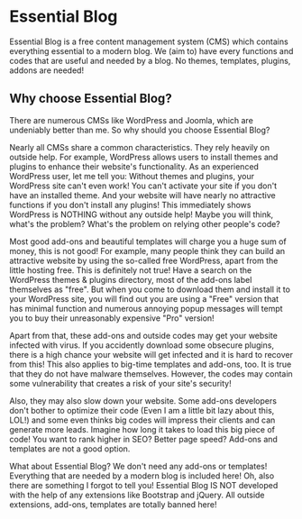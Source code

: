 # Essential Blog

Essential Blog is a free content management system (CMS) which contains everything essential to a modern blog. We (aim to) have every functions and codes that are useful and needed by a blog. No themes, templates, plugins, addons are needed!

## Why choose Essential Blog?

There are numerous CMSs like WordPress and Joomla, which are undeniably better than me. So why should you choose Essential Blog?


Nearly all CMSs share a common characteristics. They rely heavily on outside help. For example, WordPress allows users to install themes and plugins to enhance their website's functionality. As an experienced WordPress user, let me tell you: Without themes and plugins, your WordPress site can't even work! You can't activate your site if you don't have an installed theme. And your website will have nearly no attractive functions if you don't install any plugins! This immediately shows WordPress is NOTHING without any outside help! Maybe you will think, what's the problem? What's the problem on relying other people's code?

Most good add-ons and beautiful templates will charge you a huge sum of money, this is not good! For example, many people think they can build an attractive website by using the so-called free WordPress, apart from the little hosting free. This is definitely not true! Have a search on the WordPress themes & plugins directory, most of the add-ons label themselves as "free". But when you come to download them and install it to your WordPress site, you will find out you are using a "Free" version that has minimal function and numerous annoying popup messages will tempt you to buy their unreasonably expensive "Pro" version! 

Apart from that, these add-ons and outside codes may get your website infected with virus. If you accidently download some obsecure plugins, there is a high chance your website will get infected and it is hard to recover from this! This also applies to big-time templates and add-ons, too. It is true that they do not have malware themselves. However, the codes may contain some vulnerability that creates a risk of your site's security! 

Also, they may also slow down your website. Some add-ons developers don't bother to optimize their code (Even I am a little bit lazy about this, LOL!) and some even thinks big codes will impress their clients and can generate more leads. Imagine how long it takes to load this big piece of code! You want to rank higher in SEO? Better page speed? Add-ons and templates are not a good option.

What about Essential Blog? We don't need any add-ons or templates! Everything that are needed by a modern blog is included here! Oh, also there are something I forgot to tell you! Essential Blog IS NOT developed with the help of any extensions like Bootstrap and jQuery. All outside extensions, add-ons, templates are totally banned here!




